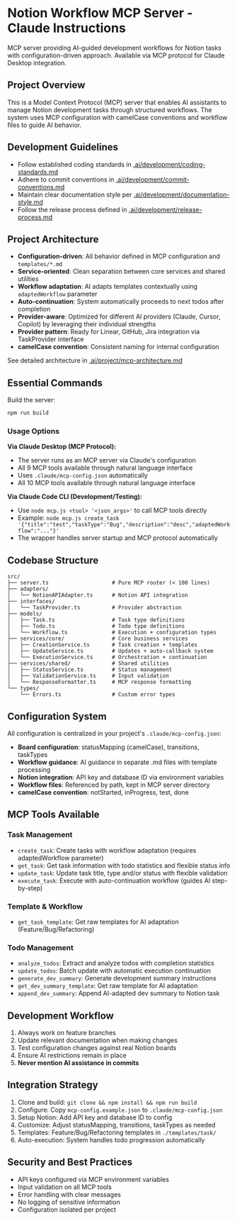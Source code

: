 # Notion Workflow MCP Server - Claude Instructions

MCP server providing AI-guided development workflows for Notion tasks with configuration-driven approach. Available via MCP protocol for Claude Desktop integration.

## Project Overview

This is a Model Context Protocol (MCP) server that enables AI assistants to manage Notion development tasks through structured workflows. The system uses MCP configuration with camelCase conventions and workflow files to guide AI behavior.

## Development Guidelines

- Follow established coding standards in [.ai/development/coding-standards.md](.ai/development/coding-standards.md)
- Adhere to commit conventions in [.ai/development/commit-conventions.md](.ai/development/commit-conventions.md)
- Maintain clear documentation style per [.ai/development/documentation-style.md](.ai/development/documentation-style.md)
- Follow the release process defined in [.ai/development/release-process.md](.ai/development/release-process.md)

## Project Architecture

- **Configuration-driven**: All behavior defined in MCP configuration and `templates/*.md`
- **Service-oriented**: Clean separation between core services and shared utilities
- **Workflow adaptation**: AI adapts templates contextually using `adaptedWorkflow` parameter
- **Auto-continuation**: System automatically proceeds to next todos after completion
- **Provider-aware**: Optimized for different AI providers (Claude, Cursor, Copilot) by leveraging their individual strengths
- **Provider pattern**: Ready for Linear, GitHub, Jira integration via TaskProvider interface
- **camelCase convention**: Consistent naming for internal configuration

See detailed architecture in [.ai/project/mcp-architecture.md](.ai/project/mcp-architecture.md)

## Essential Commands

Build the server:

```bash
npm run build
```

### Usage Options

**Via Claude Desktop (MCP Protocol):**
- The server runs as an MCP server via Claude's configuration
- All 9 MCP tools available through natural language interface
- Uses `.claude/mcp-config.json` automatically
- All 10 MCP tools available through natural language interface

**Via Claude Code CLI (Development/Testing):**
- Use `node mcp.js <tool> '<json_args>'` to call MCP tools directly
- Example: `node mcp.js create_task '{"title":"test","taskType":"Bug","description":"desc","adaptedWorkflow":"..."}'`
- The wrapper handles server startup and MCP protocol automatically

## Codebase Structure

```
src/
├── server.ts                    # Pure MCP router (< 100 lines)
├── adapters/
│   └── NotionAPIAdapter.ts      # Notion API integration
├── interfaces/
│   └── TaskProvider.ts          # Provider abstraction
├── models/
│   ├── Task.ts                  # Task type definitions
│   ├── Todo.ts                  # Todo type definitions
│   └── Workflow.ts              # Execution + configuration types
├── services/core/               # Core business services
│   ├── CreationService.ts       # Task creation + templates
│   ├── UpdateService.ts         # Updates + auto-callback system
│   └── ExecutionService.ts      # Orchestration + continuation
├── services/shared/             # Shared utilities
│   ├── StatusService.ts         # Status management
│   ├── ValidationService.ts     # Input validation
│   └── ResponseFormatter.ts     # MCP response formatting
└── types/
    └── Errors.ts                # Custom error types
```

## Configuration System

All configuration is centralized in your project's `.claude/mcp-config.json`:
- **Board configuration**: statusMapping (camelCase), transitions, taskTypes
- **Workflow guidance**: AI guidance in separate .md files with template processing
- **Notion integration**: API key and database ID via environment variables
- **Workflow files**: Referenced by path, kept in MCP server directory
- **camelCase convention**: notStarted, inProgress, test, done

## MCP Tools Available

### Task Management
- `create_task`: Create tasks with workflow adaptation (requires adaptedWorkflow parameter)
- `get_task`: Get task information with todo statistics and flexible status info
- `update_task`: Update task title, type and/or status with flexible validation
- `execute_task`: Execute with auto-continuation workflow (guides AI step-by-step)

### Template & Workflow
- `get_task_template`: Get raw templates for AI adaptation (Feature/Bug/Refactoring)

### Todo Management  
- `analyze_todos`: Extract and analyze todos with completion statistics
- `update_todos`: Batch update with automatic execution continuation
- `generate_dev_summary`: Generate development summary instructions
- `get_dev_summary_template`: Get raw template for AI adaptation
- `append_dev_summary`: Append AI-adapted dev summary to Notion task

## Development Workflow

1. Always work on feature branches
2. Update relevant documentation when making changes
3. Test configuration changes against real Notion boards
4. Ensure AI restrictions remain in place
5. **Never mention AI assistance in commits**

## Integration Strategy

1. Clone and build: `git clone && npm install && npm run build`
2. Configure: Copy `mcp-config.example.json` to `.claude/mcp-config.json`
3. Setup Notion: Add API key and database ID to config
4. Customize: Adjust statusMapping, transitions, taskTypes as needed
5. Templates: Feature/Bug/Refactoring templates in `./templates/task/`
6. Auto-execution: System handles todo progression automatically

## Security and Best Practices

- API keys configured via MCP environment variables
- Input validation on all MCP tools
- Error handling with clear messages
- No logging of sensitive information
- Configuration isolated per project